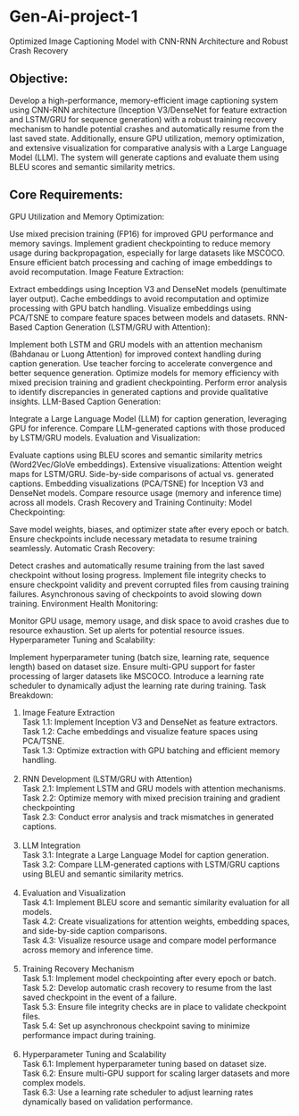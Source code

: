 # Gen-Ai-project-1
Optimized Image Captioning Model with CNN-RNN Architecture and Robust Crash Recovery


## Objective:
Develop a high-performance, memory-efficient image captioning system using CNN-RNN architecture (Inception V3/DenseNet for feature extraction and LSTM/GRU for sequence generation) with a robust training recovery mechanism to handle potential crashes and automatically resume from the last saved state. Additionally, ensure GPU utilization, memory optimization, and extensive visualization for comparative analysis with a Large Language Model (LLM). The system will generate captions and evaluate them using BLEU scores and semantic similarity metrics.

## Core Requirements:
GPU Utilization and Memory Optimization:

Use mixed precision training (FP16) for improved GPU performance and memory savings.
Implement gradient checkpointing to reduce memory usage during backpropagation, especially for large datasets like MSCOCO.
Ensure efficient batch processing and caching of image embeddings to avoid recomputation.
Image Feature Extraction:

Extract embeddings using Inception V3 and DenseNet models (penultimate layer output).
Cache embeddings to avoid recomputation and optimize processing with GPU batch handling.
Visualize embeddings using PCA/TSNE to compare feature spaces between models and datasets.
RNN-Based Caption Generation (LSTM/GRU with Attention):

Implement both LSTM and GRU models with an attention mechanism (Bahdanau or Luong Attention) for improved context handling during caption generation.
Use teacher forcing to accelerate convergence and better sequence generation.
Optimize models for memory efficiency with mixed precision training and gradient checkpointing.
Perform error analysis to identify discrepancies in generated captions and provide qualitative insights.
LLM-Based Caption Generation:

Integrate a Large Language Model (LLM) for caption generation, leveraging GPU for inference.
Compare LLM-generated captions with those produced by LSTM/GRU models.
Evaluation and Visualization:

Evaluate captions using BLEU scores and semantic similarity metrics (Word2Vec/GloVe embeddings).
Extensive visualizations:
Attention weight maps for LSTM/GRU.
Side-by-side comparisons of actual vs. generated captions.
Embedding visualizations (PCA/TSNE) for Inception V3 and DenseNet models.
Compare resource usage (memory and inference time) across all models.
Crash Recovery and Training Continuity:
Model Checkpointing:

Save model weights, biases, and optimizer state after every epoch or batch.
Ensure checkpoints include necessary metadata to resume training seamlessly.
Automatic Crash Recovery:

Detect crashes and automatically resume training from the last saved checkpoint without losing progress.
Implement file integrity checks to ensure checkpoint validity and prevent corrupted files from causing training failures.
Asynchronous saving of checkpoints to avoid slowing down training.
Environment Health Monitoring:

Monitor GPU usage, memory usage, and disk space to avoid crashes due to resource exhaustion.
Set up alerts for potential resource issues.
Hyperparameter Tuning and Scalability:

Implement hyperparameter tuning (batch size, learning rate, sequence length) based on dataset size.
Ensure multi-GPU support for faster processing of larger datasets like MSCOCO.
Introduce a learning rate scheduler to dynamically adjust the learning rate during training.
Task Breakdown:


1. Image Feature Extraction <br>
Task 1.1: Implement Inception V3 and DenseNet as feature extractors.<br>
Task 1.2: Cache embeddings and visualize feature spaces using PCA/TSNE.<br>
Task 1.3: Optimize extraction with GPU batching and efficient memory handling.<br><br>
2. RNN Development (LSTM/GRU with Attention)<br>
Task 2.1: Implement LSTM and GRU models with attention mechanisms.<br>
Task 2.2: Optimize memory with mixed precision training and gradient checkpointing<br>
Task 2.3: Conduct error analysis and track mismatches in generated captions.<br><br>
3. LLM Integration <br>
Task 3.1: Integrate a Large Language Model for caption generation. <br>
Task 3.2: Compare LLM-generated captions with LSTM/GRU captions using BLEU and semantic similarity metrics. <br><br>
4. Evaluation and Visualization <br>
Task 4.1: Implement BLEU score and semantic similarity evaluation for all models. <br>
Task 4.2: Create visualizations for attention weights, embedding spaces, and side-by-side caption comparisons. <br>
Task 4.3: Visualize resource usage and compare model performance across memory and inference time. <br><br>
5. Training Recovery Mechanism <br>
Task 5.1: Implement model checkpointing after every epoch or batch. <br>
Task 5.2: Develop automatic crash recovery to resume from the last saved checkpoint in the event of a failure. <br>
Task 5.3: Ensure file integrity checks are in place to validate checkpoint files. <br>
Task 5.4: Set up asynchronous checkpoint saving to minimize performance impact during training. <br><br>
6. Hyperparameter Tuning and Scalability <br>
Task 6.1: Implement hyperparameter tuning based on dataset size. <br>
Task 6.2: Ensure multi-GPU support for scaling larger datasets and more complex models. <br>
Task 6.3: Use a learning rate scheduler to adjust learning rates dynamically based on validation performance. <br>
